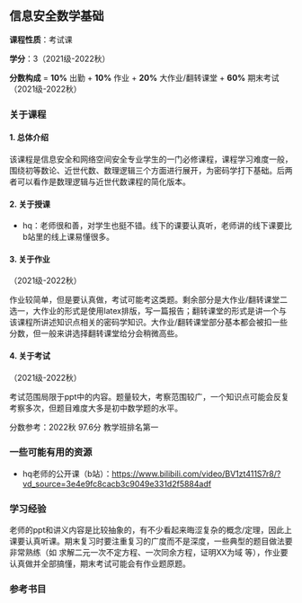## 信息安全数学基础

**课程性质**：考试课

**学分**：3（2021级-2022秋）

**分数构成** = **10%** 出勤 + **10%** 作业 + **20%** 大作业/翻转课堂 + **60%** 期末考试（2021级-2022秋）

### 关于课程

#### 1. 总体介绍

该课程是信息安全和网络空间安全专业学生的一门必修课程，课程学习难度一般，围绕初等数论、近世代数、数理逻辑三个方面进行展开，为密码学打下基础。后两者可以看作是数理逻辑与近世代数课程的简化版本。

#### 2. 关于授课

- hq：老师很和善，对学生也挺不错。线下的课要认真听，老师讲的线下课要比b站里的线上课易懂很多。

#### 3. 关于作业

（2021级-2022秋）

作业较简单，但是要认真做，考试可能考这类题。剩余部分是大作业/翻转课堂二选一，大作业的形式是使用latex排版，写一篇报告；翻转课堂的形式是讲一个与该课程所讲述知识点相关的密码学知识。大作业/翻转课堂部分基本都会被扣一些分数，但一般来讲选择翻转课堂给分会稍微高些。

#### 4. 关于考试

（2021级-2022秋）

考试范围局限于ppt中的内容。题量较大，考察范围较广，一个知识点可能会反复考察多次，但题目难度大多是初中数学题的水平。

分数参考：2022秋 97.6分 教学班排名第一

### 一些可能有用的资源

- hq老师的公开课（b站）：https://www.bilibili.com/video/BV1zt411S7r8/?vd_source=3e4e9fc8cacb3c9049e331d2f5884adf

### 学习经验

老师的ppt和讲义内容是比较抽象的，有不少看起来晦涩复杂的概念/定理，因此上课要认真听课。期末复习时要注重复习的广度而不是深度，一些典型的题目做法要非常熟练（如 求解二元一次不定方程、一次同余方程，证明XX为域 等），作业要认真做并全部搞懂，期末考试可能会有作业题原题。

### 参考书目

